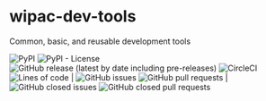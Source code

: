 # wipac-dev-tools
Common, basic, and reusable development tools

![PyPI](https://img.shields.io/pypi/v/wipac-dev-tools) ![PyPI - License](https://img.shields.io/pypi/l/wipac-dev-tools) ![GitHub release (latest by date including pre-releases)](https://img.shields.io/github/v/release/WIPACRepo/wipac-dev-tools?include_prereleases) ![CircleCI](https://img.shields.io/circleci/build/github/WIPACrepo/wipac-dev-tools) ![Lines of code](https://img.shields.io/tokei/lines/github/WIPACrepo/wipac-dev-tools) | ![GitHub issues](https://img.shields.io/github/issues/WIPACrepo/wipac-dev-tools) ![GitHub pull requests](https://img.shields.io/github/issues-pr/WIPACrepo/wipac-dev-tools) | ![GitHub closed issues](https://img.shields.io/github/issues-closed/WIPACrepo/wipac-dev-tools) ![GitHub closed pull requests](https://img.shields.io/github/issues-pr-closed/WIPACrepo/wipac-dev-tools)
